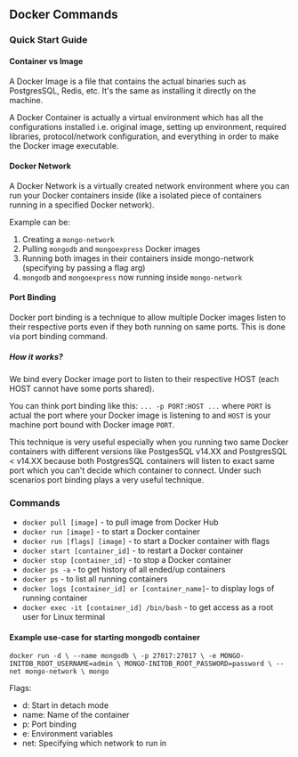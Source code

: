 ## Docker Commands
### Quick Start Guide

#### Container vs Image
A Docker Image is a file that contains the actual binaries such as PostgresSQL, Redis, etc. It's the same as installing it directly on the machine.

A Docker Container is actually a virtual environment which has all the configurations installed i.e. original image, setting up environment, required libraries, protocol/network configuration, and everything in order to make the Docker image executable.

#### Docker Network
A Docker Network is a virtually created network environment where you can run your Docker containers inside (like a isolated piece of containers running in a specified Docker network).

Example can be:
1. Creating a `mongo-network`
2. Pulling `mongodb` and `mongoexpress` Docker images
3. Running both images in their containers inside mongo-network (specifying by passing a flag arg)
4. `mongodb` and `mongoexpress` now running inside `mongo-network`

#### Port Binding
Docker port binding is a technique to allow multiple Docker images listen to their respective ports even if they both running on same ports. This is done via port binding command.

##### How it works?
We bind every Docker image port to listen to their respective HOST (each HOST cannot have some ports shared). 

You can think port binding like this:
`... -p PORT:HOST ...` where `PORT` is actual the port where your Docker image is listening to and `HOST` is your machine port bound with Docker image `PORT`.

This technique is very useful especially when you running two same Docker containers with different versions like PostgesSQL v14.XX and PostgresSQL < v14.XX because both PostgresSQL containers will listen to exact same port which you can't decide which container to connect. Under such scenarios port binding plays a very useful technique.

### Commands
* `docker pull [image]` - to pull image from Docker Hub
* `docker run [image]` - to start a Docker container
* `docker run [flags] [image]` - to start a Docker container with flags
* `docker start [container_id]` - to restart a Docker container
* `docker stop [container_id]` - to stop a Docker container
* `docker ps -a` - to get history of all ended/up containers
* `docker ps` - to list all running containers
* `docker logs [container_id] or [container_name]`- to display logs of running container
* `docker exec -it [container_id] /bin/bash` - to get access as a root user for Linux terminal

#### Example use-case for starting mongodb container
`docker run -d \
--name mongodb \
-p 27017:27017 \
-e MONGO-INITDB_ROOT_USERNAME=admin \
MONGO-INITDB_ROOT_PASSWORD=password \
--net mongo-network \
mongo`

Flags:
* d: Start in detach mode
* name: Name of the container
* p: Port binding
* e: Environment variables
* net: Specifying which network to run in
